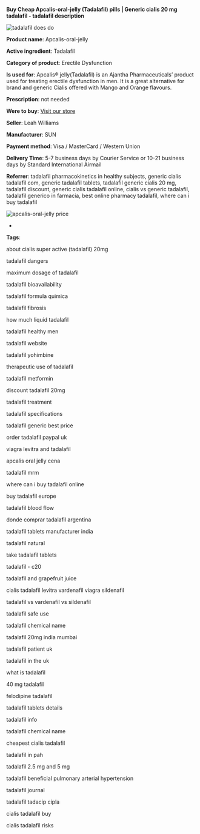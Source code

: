 **Buy Cheap Apcalis-oral-jelly (Tadalafil) pills | Generic cialis 20 mg tadalafil - tadalafil description**

![tadalafil does do](http://exned.com/promo/blisters/296x296/apcalis-oral-jelly.jpg)

**Product name**: Apcalis-oral-jelly

**Active ingredient**: Tadalafil

**Category of product**: Erectile Dysfunction

**Is used for**: Apcalis® jelly(Tadalafil) is an Ajantha Pharmaceuticals’ product used for treating erectile dysfunction in men. It is a great alternative for brand and generic Cialis offered with Mango and Orange flavours.

**Prescription**: not needed

**Were to buy**: [Visit our store](http://www.navidirect.org/out.php?sid=18&tds-key=apcalis-oral-jelly)

**Seller**: Leah Williams

**Manufacturer**: SUN

**Payment method**: Visa / MasterCard / Western Union

**Delivery Time**: 5-7 business days by Courier Service or 10-21 business days by Standard International Airmail



**Referrer**: tadalafil pharmacokinetics in healthy subjects, generic cialis tadalafil com, generic tadalafil tablets, tadalafil generic cialis 20 mg, tadalafil discount, generic cialis tadalafil online, cialis vs generic tadalafil, tadalafil generico in farmacia, best online pharmacy tadalafil, where can i buy tadalafil



![apcalis-oral-jelly price](http://navidirect.org/promo/pills/apcalis-oral-jelly.jpg)

*

























**Tags**:

about cialis super active (tadalafil) 20mg

tadalafil dangers

maximum dosage of tadalafil

tadalafil bioavailability

tadalafil formula quimica

tadalafil fibrosis

how much liquid tadalafil

tadalafil healthy men

tadalafil website

tadalafil yohimbine

therapeutic use of tadalafil

tadalafil metformin

discount tadalafil 20mg

tadalafil treatment

tadalafil specifications

tadalafil generic best price

order tadalafil paypal uk

viagra levitra and tadalafil

apcalis oral jelly cena

tadalafil mrm

where can i buy tadalafil online

buy tadalafil europe

tadalafil blood flow

donde comprar tadalafil argentina

tadalafil tablets manufacturer india

tadalafil natural

take tadalafil tablets

tadalafil - c20

tadalafil and grapefruit juice

cialis tadalafil levitra vardenafil viagra sildenafil

tadalafil vs vardenafil vs sildenafil

tadalafil safe use

tadalafil chemical name

tadalafil 20mg india mumbai

tadalafil patient uk

tadalafil in the uk

what is tadalafil

40 mg tadalafil

felodipine tadalafil

tadalafil tablets details

tadalafil info

tadalafil chemical name

cheapest cialis tadalafil

tadalafil in pah

tadalafil 2.5 mg and 5 mg

tadalafil beneficial pulmonary arterial hypertension

tadalafil journal

tadalafil tadacip cipla

cialis tadalafil buy

cialis tadalafil risks
